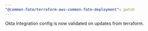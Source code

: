 ```yaml
---
"@common-fate/terraform-aws-common-fate-deployment": patch
---
```


Okta Integration config is now validated on updates from terraform.
